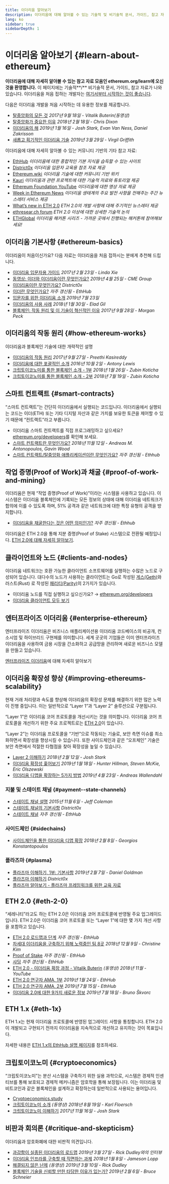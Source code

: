 ```yaml
---
title: 이더리움 알아보기
description: 이더리움에 대해 알아볼 수 있는 기술적 및 비기술적 문서, 가이드, 참고 자료 모음입니다.
lang: ko
sidebar: true
sidebarDepth: 1
---
```


# 이더리움 알아보기 {#learn-about-ethereum}

**이더리움에 대해 자세히 알아볼 수 있는 참고 자료 모음인 ethereum.org/learn에 오신 것을 환영합니다.** 이 페이지에는 기술적**/** 비기술적 문서, 가이드, 참고 자료가 나와 있습니다. 이더리움을 처음 접하는 개발자는 [여기서부터 시작하는 것이 좋습니다](/ko/beginners/).

다음은 이더리움 개발을 처음 시작하는 데 유용한 정보를 제공합니다.

- [탈중앙화의 모든 것](https://www.youtube.com/watch?v=WSN5BaCzsbo&feature=youtu.be) _2017년 9월 18일 - Vitalik Buterin(동영상)_
- [탈중앙화가 중요한 이유](https://medium.com/s/story/why-decentralization-matters-5e3f79f7638e) _2018년 2월 18일 - Chris Dixon_
- [이더리움의 해](https://medium.com/@jjmstark/the-year-in-ethereum-87a17d6f8276) _2019년 1월 16일 - Josh Stark, Evan Van Ness, Daniel Zakrisson_
- [새롭고 획기적인 이더리움 기술](https://medium.com/@virgilgr/ethereum-is-game-changing-technology-literally-d67e01a01cf8) _2019년 3월 29일 - Virgil Griffith_

이더리움에 대해 자세히 알아볼 수 있는 커뮤니티 기반의 기타 참고 자료:

- [EthHub](https://docs.ethhub.io) _이더리움에 대한 종합적인 기본 지식을 습득할 수 있는 사이트_
- [District0x](https://education.district0x.io/general-topics/understanding-ethereum/) _이더리움 입문자 교육용 참조 자료 제공_
- [Ethereum.wiki](https://eth.wiki) _이더리움 기술에 대한 커뮤니티 기반 위키_
- [Kauri](https://kauri.io) _이더리움과 관련 프로젝트에 대한 기술적 자료와 튜토리얼 제공_
- [Ethereum Foundation YouTube](https://www.youtube.com/channel/UCNOfzGXD_C9YMYmnefmPH0g) _이더리움에 대한 영상 자료 제공_
- [Week in Ethereum News](https://weekinethereumnews.com/) _이더리움 생태계의 주요 발전 사항을 전해주는 주간 뉴스레터 서비스 제공_
- [What’s new in ETH 2.0](https://eth2.news) _ETH 2.0의 개발 사항에 대해 주기적인 뉴스레터 제공_
- [ethresear.ch forum](https://ethresear.ch/) _ETH 2.0 이상에 대한 상세한 기술적 논의_
- [ETHGlobal](https://ethglobal.co) _이더리움 해커톤 시리즈 - 가까운 곳에서 진행되는 해커톤에 참여해보세요!_

## 이더리움 기본사항 {#ethereum-basics}

이더리움이 처음이신가요? 다음 자료는 이더리움을 처음 접하시는 분에게 추천해 드립니다.

- [이더리움 입문자용 가이드](https://blog.coinbase.com/a-beginners-guide-to-ethereum-46dd486ceecf) _2017년 2월 23일 - Linda Xie_
- [동영상: 이더와 이더리움이란 무엇인가요?](https://www.youtube.com/watch?v=fjnovGRQrRE) _2019년 4월 25일 - CME Group_
- [이더리움이란 무엇인가요?](https://education.district0x.io/general-topics/understanding-ethereum/what-is-ethereum/) _District0x_
- [이더란 무엇인가요?](https://docs.ethhub.io/ethereum-basics/what-is-ether/) _자주 갱신됨 - EthHub_
- [입문자를 위한 이더리움 소개](https://www.mewtopia.com/absolute-beginners-guide/) _2019년 7월 23일_
- [이더리움의 사용 사례](http://blog.eladgil.com/2018/01/the-case-for-ethereum.html) _2018년 1월 30일 - Elad Gil_
- [블록체인: 작동 원리 및 이 기술이 혁신적인 이유](https://spectrum.ieee.org/computing/networks/blockchains-how-they-work-and-why-theyll-change-the-world) _2017년 9월 28일 - Morgan Peck_

## 이더리움의 작동 원리 {#how-ethereum-works}

이더리움과 블록체인 기술에 대한 개략적인 설명

- [이더리움의 작동 원리](https://medium.com/@preethikasireddy/how-does-ethereum-work-anyway-22d1df506369) _2017년 9월 27일 - Preethi Kasireddy_
- [이더리움에 대한 포괄적인 소개](https://bitsonblocks.net/2016/10/02/gentle-introduction-ethereum/) _2016년 10월 2일 - Antony Lewis_
- [크립토이코노미를 통한 블록체인 소개 - 1부](https://medium.com/blockchain-at-berkeley/introduction-to-blockchain-through-cryptoeconomics-part-1-bitcoin-369f245067f9) _2018년 1월 26일 - Zubin Koticha_
- [크립토이코노미를 통한 블록체인 소개 - 2부](https://medium.com/mechanism-labs/introduction-to-bitcoin-through-cryptoeconomics-part-2-proof-of-work-and-nakamoto-consensus-1252f6a6c012) _2018년 7월 19일 - Zubin Koticha_

## 스마트 컨트랙트 {#smart-contracts}

“스마트 컨트랙트”는 간단히 이더리움에서 실행되는 코드입니다. 이더리움에서 실행되는 코드는 이더(ETH) 또는 기타 디지털 자산과 같은 가치를 보유한 토큰을 제어할 수 있기 때문에 “컨트랙트”라고 부릅니다.

- 이더리움 스마트 컨트랙트를 직접 프로그래밍하고 싶으세요? [ethereum.org/developers](/ko/developers/)를 확인해 보세요.
- [스마트 컨트랙트란 무엇인가요?](https://github.com/ethereumbook/ethereumbook/blob/develop/07smart-contracts-solidity.asciidoc#what-is-a-smart-contract) _2018년 11월 12일 - Andreas M. Antonopoulos, Gavin Wood_
- [스마트 컨트랙트/탈중앙화 애플리케이션이란 무엇인가요?](https://docs.ethhub.io/ethereum-basics/what-is-ethereum/#what-are-smart-contracts-and-decentralized-applications) _자주 갱신됨 - Ethhub_

## 작업 증명(Proof of Work)과 채굴 {#proof-of-work-and-mining}

이더리움은 현재 “작업 증명(Proof of Work)”이라는 시스템을 사용하고 있습니다. 이 시스템은 이더리움 블록체인에 기록되는 모든 정보의 상태에 대해 이더리움 네트워크가 합의에 이를 수 있도록 하며, 51% 공격과 같은 네트워크에 대한 특정 유형의 공격을 방지합니다.

- [이더리움을 채굴한다는 것은 어떤 의미인가?](https://docs.ethhub.io/using-ethereum/mining/) _자주 갱신됨 - Ethhub_

이더리움은 ETH 2.0을 통해 지분 증명(Proof of Stake) 시스템으로 전환될 예정입니다. [ETH 2.0에 대해 자세히 알아보기](/#eth-2-0).

## 클라이언트와 노드 {#clients-and-nodes}

이더리움 네트워크는 호환 가능한 클라이언트 소프트웨어를 실행하는 수많은 노드로 구성되어 있습니다. 대다수의 노드가 사용하는 클라이언트는 Go로 작성된 [게스(Geth)](https://geth.ethereum.org/)와 러스트(Rust) 로 작성된 [패리티(Parity)](https://www.parity.io/ethereum/)의 2가지가 있습니다.

- 이더리움 노드를 직접 실행하고 싶으신가요? → [ethereum.org/developers](/ko/developers/#clients-running-your-own-node/)
- [이더리움 클라이언트 모두 보기](https://github.com/ConsenSys/ethereum-developer-tools-list#ethereum-clients)

## 엔터프라이즈 이더리움 {#enterprise-ethereum}

엔터프라이즈 이더리움은 비즈니스 애플리케이션용 이더리움 코드베이스의 비공개, 컨소시엄 및 하이브리드 구현체를 의미합니다. 세계 곳곳의 기업들은 이미 엔터프라이즈 이더리움을 사용하여 금용 시장을 간소화하고 공급망을 관리하며 새로운 비즈니스 모델을 만들고 있습니다.

[엔터프라이즈 이더리움](/ko/enterprise/)에 대해 자세히 알아보기

## 이더리움 확장성 향상 {#improving-ethereums-scalability}

현재 거래 처리량과 속도를 향상해 이더리움의 확장성 문제를 해결하기 위한 많은 노력이 진행 중입니다. 이는 일반적으로 “Layer 1”과 “Layer 2” 솔루션으로 구분됩니다.

“Layer 1”은 이더리움 코어 프로토콜을 개선시키는 것을 의미합니다. 이더리움 코어 프로토콜을 개선하기 위한 주요 프로젝트로는 [ETH 2.0](/#eth-2-0)이 있습니다.

“Layer 2”는 이더리움 프로토콜을 “기반”으로 작동되는 기술로, 보안 측면 이슈를 최소화하면서 확장성을 향상시킬 수 있습니다. 또한 사이드체인과 같은 “오프체인” 기술은 보안 측면에서 적절한 타협점을 찾아 확장성을 높일 수 있습니다.

- [Layer 2 이해하기](https://medium.com/l4-media/making-sense-of-ethereums-layer-2-scaling-solutions-state-channels-plasma-and-truebit-22cb40dcc2f4) _2018년 2월 12일 - Josh Stark_
- [이더리움 확장성 훑어보기](https://medium.com/connext/the-case-for-ethereum-scalability-d2a8035f880f) _2019년 1월 18일 - Hunter Hillman, Steven McKie, Eric Olszewski_
- [이더리움 디앱을 확장하는 5가지 방법](https://kauri.io/article/7ccaaa2fe7f344d5bf53807cb5c01530) _2019년 4월 23일 - Andreas Wallendahl_

### 지불 및 스테이트 채널 {#payment--state-channels}

- [스테이트 채널 설명](https://www.jeffcoleman.ca/state-channels/) _2015년 11월 6일 - Jeff Coleman_
- [스테이트 채널의 기본사항](https://education.district0x.io/general-topics/understanding-ethereum/basics-state-channels/) _District0x_
- [스테이트 채널](https://docs.ethhub.io/ethereum-roadmap/layer-2-scaling/state-channels/) _자주 갱신됨 - EthHub_

### 사이드체인 {#sidechains}

- [사이드체인을 통한 이더리움 디앱 확장](https://medium.com/loom-network/dappchains-scaling-ethereum-dapps-through-sidechains-f99e51fff447) _2018년 2월 8일 - Georgios Konstantopoulos_

### 플라즈마 {#plasma}

- [플라즈마 이해하기, 1부: 기본사항](https://www.theblockcrypto.com/2019/02/07/understanding-plasma-part-1-the-basics/) _2019년 2월 7일 - Daniel Goldman_
- [플라즈마 이해하기](https://education.district0x.io/general-topics/understanding-ethereum/understanding-plasma/) _District0x_
- [플라즈마 알아보기 - 플라즈마 프레임워크를 위한 교육 자료](https://www.learnplasma.org/en/)

## ETH 2.0 {#eth-2-0}

“세레니티”라고도 하는 ETH 2.0은 이더리움 코어 프로토콜에 반영될 주요 업그레이드입니다. ETH 2.0은 이더리움 코어 프로토콜 또는 “Layer 1”에 대한 몇 가지 개선 사항을 포함하고 있습니다.

- [ETH 2.0 로드맵과 단계](https://docs.ethhub.io/ethereum-roadmap/ethereum-2.0/eth-2.0-phases/) _자주 갱신됨 - EthHub_
- [차세대 이더리움을 구축하기 위해 노력중인 팀 8곳](https://www.coindesk.com/next-gen-buidlers-the-8-teams-working-on-ethereum-2-0) _2018년 12월 9일 - Christine Kim_
- [Proof of Stake](https://docs.ethhub.io/ethereum-roadmap/ethereum-2.0/proof-of-stake/) _자주 갱신됨 - EthHub_
- [샤딩](https://docs.ethhub.io/ethereum-roadmap/ethereum-2.0/sharding/) _자주 갱신됨 - EthHub_
- [ETH 2.0 - 이더리움 확장 과정 - Vitalik Buterin](https://youtu.be/kCVpDrlVesA) _(동영상) 2018년 11월 - YouTube_
- [ETH 2.0 연구자 AMA, 1부](https://docs.ethhub.io/other/ethereum-2.0-ama/#part-1) _2019년 1월 24일 - EthHub_
- [ETH 2.0 연구자 AMA, 2부](https://docs.ethhub.io/other/ethereum-2.0-ama/#part-2) _2019년 7월 15일 - EthHub_
- [이더리움 2.0에 대한 9가지 새로운 정보](https://our.status.im/9-things-you-didnt-know-about-ethereum-2-0/) _2019년 7월 18일 - Bruno Škvorc_

## ETH 1.x {#eth-1x}

ETH 1.x는 현재 이더리움 프로토콜에 반영된 업그레이드 사항을 통칭합니다. ETH 2.0이 개발되고 구현되기 전까지 이더리움을 지속적으로 개선하고 유지하는 것이 목표입니다.

자세한 내용은 [ETH 1.x의 EthHub 설명 페이지](https://docs.ethhub.io/ethereum-roadmap/ethereum-1.x/)를 참조하세요.

## 크립토이코노미 {#cryptoeconomics}

“크립토이코노미”는 분산 시스템을 구축하기 위한 실용 과학으로, 시스템은 경제적 인센티브를 통해 보호되고 경제적 메커니즘은 암호학을 통해 보장됩니다. 이는 이더리움 및 비트코인과 같은 블록체인을 설계하고 확장하는데 일반적으로 사용되는 용어입니다.

- [Cryptoeconomics.study](https://cryptoeconomics.study/)
- [크립토이코노미 소개](https://www.youtube.com/watch?v=F0FCI8GxO5I) _(동영상) 2018년 8월 19일 - Karl Floersch_
- [크립토이코노미 이해하기](https://medium.com/l4-media/making-sense-of-cryptoeconomics-5edea77e4e8d) _2017년 11월 16일 - Josh Stark_

## 비판과 회의론 {#critique-and-skepticism}

이더리움과 암호화폐에 대한 비판적 의견입니다.

- [과감함이 실종된 이더리움의 로드맵](https://decryptmedia.com/6136/vulcanize-rick-dudley-ethereum-roadmap-makerdao-polkadot) _2019년 3월 27일 - Rick Dudley와의 인터뷰_
- [이더리움 인프라를 구축할 때 직면하는 과제](https://medium.com/@lopp/the-challenges-of-building-ethereum-infrastructure-87e443e47a4b) _2018년 1월 8일 - Jameson Lopp_
- [해결되지 않은 난제](https://www.youtube.com/watch?v=GOkSg0BuSdw&feature=youtu.be) _(동영상) 2019년 3월 10일 - Rick Dudley_
- [블록체인 기술을 신뢰할 만한 타당한 이유가 있는가?](https://www.wired.com/story/theres-no-good-reason-to-trust-blockchain-technology/) _2019년 2월 6일 - Bruce Schneier_
